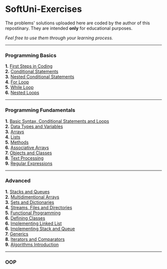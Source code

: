 # SoftUni-Exercises
The problems' solutions uploaded here are coded by the author of this repostinary. 
They are intended **only** for educational purposes.

*Feel free to use them through your learning process.*

------------------
### Programming Basics

**1.** [First Steps in Coding](https://github.com/mertmzzx/SoftUni-Exercises/tree/main/C%23%20Basics/FirstStepsCoding)<br />
**2.** [Conditional Statements](https://github.com/mertmzzx/SoftUni-Exercises/tree/main/C%23%20Basics/ConditionalStatements)<br />
**3.** [Nested Conditional Statements](https://github.com/mertmzzx/SoftUni-Exercises/tree/main/C%23%20Basics/ConditionalStatementsAdvanced)<br />
**4.** [For Loop](https://github.com/mertmzzx/SoftUni-Exercises/tree/main/C%23%20Basics/ForLoops)<br />
**5.** [While Loop](https://github.com/mertmzzx/SoftUni-Exercises/tree/main/C%23%20Basics/WhileLoops)<br />
**6.** [Nested Loops](https://github.com/mertmzzx/SoftUni-Exercises/tree/main/C%23%20Basics/NestedLoops) <br />

------------------
### Programming Fundamentals
**1.** [Basic Syntax, Conditional Statements and Loops](https://github.com/mertmzzx/SoftUni-Exercises/tree/main/C%23%20Fundamentals/Basic%20Syntax%2C%20Conditional%20Statements%20and%20Loops)<br />
**2.** [Data Types and Variables](https://github.com/mertmzzx/SoftUni-Exercises/tree/main/C%23%20Fundamentals/Data%20Types%20and%20Variables)<br />
**3.** [Arrays](https://github.com/mertmzzx/SoftUni-Exercises/tree/main/C%23%20Fundamentals/Arrays)<br />
**4.** [Lists](https://github.com/mertmzzx/SoftUni-Exercises/tree/main/C%23%20Fundamentals/Lists)<br />
**5.** [Methods](https://github.com/mertmzzx/SoftUni-Exercises/tree/main/C%23%20Fundamentals/Methods)<br />
**6.** [Associative Arrays](https://github.com/mertmzzx/SoftUni-Exercises/tree/main/C%23%20Fundamentals/Associative%20Arrays)<br />
**7.** [Objects and Classes](https://github.com/mertmzzx/SoftUni-Exercises/tree/main/C%23%20Fundamentals/Objects%20and%20Classes)<br />
**8.** [Text Processing](https://github.com/mertmzzx/SoftUni-Exercises/tree/main/C%23%20Fundamentals/Text%20Processing)<br />
**9.** [Regular Expressions](https://github.com/mertmzzx/SoftUni-Exercises/tree/main/C%23%20Fundamentals/Regular%20Expressions)<br />

------------------
### Advanced
**1.** [Stacks and Queues](https://github.com/mertmzzx/SoftUni-Exercises/tree/main/C%23%20Advanced/Stacks%20and%20Queues)<br />
**2.** [Multidimentional Arrays](https://github.com/mertmzzx/SoftUni-Exercises/tree/main/C%23%20Advanced/Multidimensional%20Arrays)<br />
**3.** [Sets and Dictionaries](https://github.com/mertmzzx/SoftUni-Exercises/tree/main/C%23%20Advanced/Sets%20and%20Dictionaries%20Advanced)<br />
**4.** [Streams, Files and Directories](https://github.com/mertmzzx/SoftUni-Exercises/tree/main/C%23%20Advanced/Streams%2C%20Files%20and%20Directories)<br />
**5.** [Functional Programming](https://github.com/mertmzzx/SoftUni-Exercises/tree/main/C%23%20Advanced/Functional%20Programming)<br />
**6.** [Defining Classes](https://github.com/mertmzzx/SoftUni-Exercises/tree/main/C%23%20Advanced/Defining%20Classes)<br />
**6.** [Implementing Linked List](https://github.com/mertmzzx/SoftUni-Exercises/tree/main/C%23%20Advanced/Implementing%20Linked%20List)<br />
**6.** [Implementing Stack and Queue](https://github.com/mertmzzx/SoftUni-Exercises/tree/main/C%23%20Advanced/Implementing%20List%20and%20Stack)<br />
**7.** [Generics](https://github.com/mertmzzx/SoftUni-Exercises/tree/main/C%23%20Advanced/Generics)<br />
**8.** [Iterators and Comparators](https://github.com/mertmzzx/SoftUni-Exercises/tree/main/C%23%20Advanced/Iterators%20and%20Comparators)<br />
**9.** [Algorithms Introduction]()<br />

------------------
### OOP
